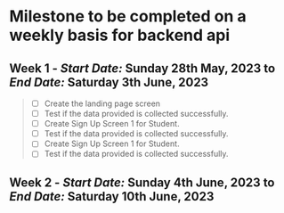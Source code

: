 # Milestone to be completed on a weekly basis for backend api
## Week 1 - *Start Date:* **Sunday 28th May, 2023** to *End Date:* **Saturday 3th June, 2023**
> - [ ] Create the landing page screen
> - [ ] Test if the data provided is collected successfully.
> - [ ] Create Sign Up Screen 1 for Student.
> - [ ] Test if the data provided is collected successfully.
> - [ ] Create Sign Up Screen 1 for Student.
> - [ ] Test if the data provided is collected successfully. 

## Week 2 - *Start Date:* **Sunday 4th June, 2023** to *End Date:* **Saturday 10th June, 2023**